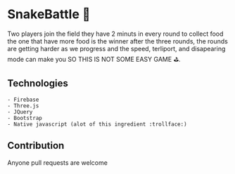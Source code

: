 # SnakeBattle :snake:
Two players join the field they have 2 minuts in every round to collect food the one that have more food is the winner after the three rounds, the rounds are getting harder as we progress and the speed, terliport, and disapearing mode can make you SO THIS IS NOT SOME EASY GAME :golf:.

## Technologies 
    - Firebase
    - Three.js
    - JQuery
    - Bootstrap
    - Native javascript (alot of this ingredient :trollface:)

## Contribution
Anyone pull requests are welcome